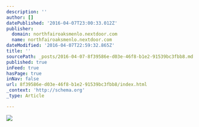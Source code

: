 ```yaml
---
description: ''
author: []
datePublished: '2016-04-07T23:00:33.012Z'
publisher:
  domain: northfairoaksmenlo.nextdoor.com
  name: northfairoaksmenlo.nextdoor.com
dateModified: '2016-04-07T22:59:32.865Z'
title: ''
sourcePath: _posts/2016-04-07-8f39586e-d03e-46f8-b1e2-91539bc3fbb8.md
published: true
inFeed: true
hasPage: true
inNav: false
url: 8f39586e-d03e-46f8-b1e2-91539bc3fbb8/index.html
_context: 'http://schema.org'
_type: Article

---
```

![](https://d3dqvga78raec5.cloudfront.net/post_photos/4c/2c/4c2cac57b76eeb27cc646ff59b6990f9.jpg.115x115.jpg)